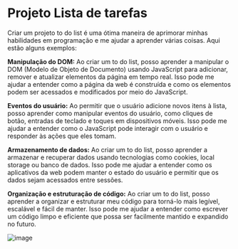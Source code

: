 # Projeto Lista de tarefas

Criar um projeto to do list é uma ótima maneira de aprimorar minhas habilidades em programação e me ajudar a aprender várias coisas. 
Aqui estão alguns exemplos:

**Manipulação do DOM:** Ao criar um to do list, posso aprender a manipular o DOM (Modelo de Objeto de Documento) usando JavaScript para adicionar, remover e atualizar elementos da página em tempo real. Isso pode me ajudar a entender como a página da web é construída e como os elementos podem ser acessados e modificados por meio do JavaScript.

**Eventos do usuário:** Ao permitir que o usuário adicione novos itens à lista, posso aprender como manipular eventos do usuário, como cliques de botão, entradas de teclado e toques em dispositivos móveis. Isso pode me ajudar a entender como o JavaScript pode interagir com o usuário e responder às ações que eles tomam.

**Armazenamento de dados:** Ao criar um to do list, posso aprender a armazenar e recuperar dados usando tecnologias como cookies, local storage ou banco de dados. Isso pode me ajudar a entender como os aplicativos da web podem manter o estado do usuário e permitir que os dados sejam acessados entre sessões.

**Organização e estruturação de código:** Ao criar um to do list, posso aprender a organizar e estruturar meu código para torná-lo mais legível, escalável e fácil de manter. Isso pode me ajudar a entender como escrever um código limpo e eficiente que possa ser facilmente mantido e expandido no futuro.

![image](https://user-images.githubusercontent.com/74818185/225979199-a5c92de4-154e-4e80-9fa7-d977025d4964.png)

